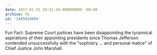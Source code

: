 ```yaml
---
date: 2017-01-31 20:51:34.000000000 -08:00
archive: fb
id: '1485924694'
---
```


Fun Fact: Supreme Court justices have been disappointing the tyrannical aspirations of their appointing presidents since Thomas Jefferson contended unsuccessfully with the "sophistry … and personal malice" of Chief Justice John Marshall.
